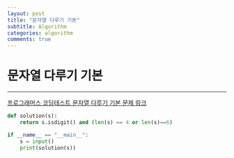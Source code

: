 ```yaml
---
layout: post
title: "문자열 다루기 기본"
subtitle: Algorithm
categories: algorithm
comments: true
---
```


# 문자열 다루기 기본

---

[프로그래머스 코딩테스트 문자열 다루기 기본 문제 링크](https://programmers.co.kr/learn/courses/30/lessons/12918)

```python
def solution(s):
    return s.isdigit() and (len(s) == 4 or len(s)==6)

if __name__ == "__main__":
    s = input()
    print(solution(s))
```
